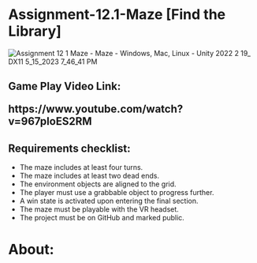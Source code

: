 # Assignment-12.1-Maze [Find the Library]
 
![Assignment 12 1 Maze - Maze - Windows, Mac, Linux - Unity 2022 2 19_ _DX11_ 5_15_2023 7_46_41 PM](https://github.com/Jumdax/Assignment-12.1-Maze/assets/108894651/f984464d-f077-40a5-88f6-ae7302de6771)


<H2> Game Play Video Link:
     <P> https://www.youtube.com/watch?v=967pIoES2RM </H>

<H2> Requirements checklist: </H2>

<ul>
  <li>The maze includes at least four turns.</li>
  <li>The maze includes at least two dead ends.</li>
  <li>The environment objects are aligned to the grid.</li>
  <li>The player must use a grabbable object to progress further.</li>
  <li>A win state is activated upon entering the final section.</li>
  <li>The maze must be playable with the VR headset.</li>
  <li>The project must be on GitHub and marked public.</li>
</ul>

# About: 
 
 
